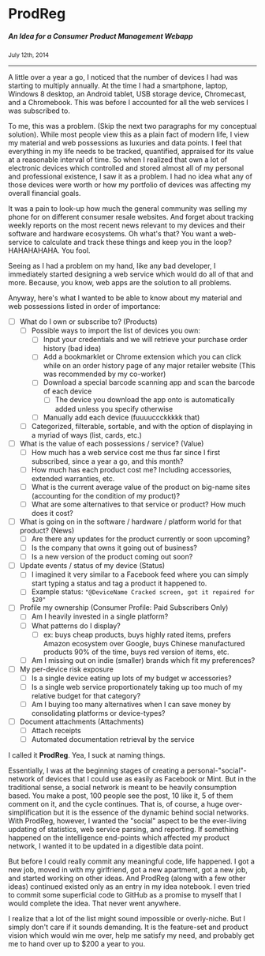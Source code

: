 # ProdReg

##### An Idea for a Consumer Product Management Webapp

<small>July 12th, 2014</small>

---

A little over a year a go, I noticed that the number of devices I had was starting to multiply annually. At the time I had a smartphone, laptop, Windows 8 desktop, an Android tablet, USB storage device, Chromecast, and a Chromebook. This was before I accounted for all the web services I was subscribed to.

To me, this was a problem. (Skip the next two paragraphs for my conceptual solution). While most people view this as a plain fact of modern life, I view my material and web possessions as luxuries and data points. I feel that everything in my life needs to be tracked, quantified, appraised for its value at a reasonable interval of time. So when I realized that own a lot of electronic devices which controlled and stored almost all of my personal and professional existence, I saw it as a problem. I had no idea what any of those devices were worth or how my portfolio of devices was affecting my overall financial goals.

It was a pain to look-up how much the general community was selling my phone for on different consumer resale websites. And forget about tracking weekly reports on the most recent news relevant to my devices and their software and hardware ecosystems. Oh what's that? You want a web-service to calculate and track these things and keep you in the loop? HAHAHAHAHA. You fool.

Seeing as I had a problem on my hand, like any bad developer, I immediately started designing a web service which would do all of that and more. Because, you know, web apps are the solution to all problems.

Anyway, here's what I wanted to be able to know about my material and web possessions listed in order of importance:

- [ ] What do I own or subscribe to? (Products)
	- [ ] Possible ways to import the list of devices you own:
		- [ ] Input your credentials and we will retrieve your purchase order history (bad idea)
		- [ ] Add a bookmarklet or Chrome extension which you can click while on an order history page of any major retailer website (This was recommended by my co-worker)
		- [ ] Download a special barcode scanning app and scan the barcode of each device
			- [ ] The device you download the app onto is automatically added unless you specify otherwise
		- [ ] Manually add each device (fuuuuccckkkkk that)

	- [ ] Categorized, filterable, sortable, and with the option of displaying in a myriad of ways (list, cards, etc.)

- [ ] What is the value of each possessions / service? (Value)
	- [ ] How much has a web service cost me thus far since I first subscribed, since a year a go, and this month?
	- [ ] How much has each product cost me? Including accessories, extended warranties, etc.
	- [ ] What is the current average value of the product on big-name sites (accounting for the condition of my product)?
	- [ ] What are some alternatives to that service or product? How much does it cost?

- [ ] What is going on in the software / hardware / platform world for that product? (News)
	- [ ] Are there any updates for the product currently or soon upcoming?
	- [ ] Is the company that owns it going out of business?
	- [ ] Is a new version of the product coming out soon?

- [ ] Update events / status of my device (Status)
	- [ ] I imagined it very similar to a Facebook feed where you can simply start typing a status and tag a product it happened to.
	- [ ] Example status: `"@DeviceName Cracked screen, got it repaired for $20"`

- [ ] Profile my ownership (Consumer Profile: Paid Subscribers Only)
	- [ ] Am I heavily invested in a single platform?
	- [ ] What patterns do I display?
		- [ ] ex: buys cheap products, buys highly rated items, prefers Amazon ecosystem over Google, buys Chinese manufactured products 90% of the time, buys red version of items, etc.
	- [ ] Am I missing out on indie (smaller) brands which fit my preferences?

- [ ] My per-device risk exposure
	- [ ] Is a single device eating up lots of my budget w accessories?
	- [ ] Is a single web service proportionately taking up too much of my relative budget for that category?
	- [ ] Am I buying too many alternatives when I can save money by consolidating platforms or device-types?

- [ ] Document attachments (Attachments)
	- [ ] Attach receipts
	- [ ] Automated documentation retrieval by the service

I called it **ProdReg**. Yea, I suck at naming things.

Essentially, I was at the beginning stages of creating a personal-"social"-network of devices that I could use as easily as Facebook or Mint. But in the traditional sense, a social network is meant to be heavily consumption based. You make a post, 100 people see the post, 10 like it, 5 of them comment on it, and the cycle continues. That is, of course, a huge over-simplification but it is the essence of the dynamic behind social networks. With ProdReg, however, I wanted the "social" aspect to be the ever-living updating of statistics, web service parsing, and reporting. If something happened on the intelligence end-points which affected my product network, I wanted it to be updated in a digestible data point.

But before I could really commit any meaningful code, life happened. I got a new job, moved in with my girlfriend, got a new apartment, got a new job, and started working on other ideas. And ProdReg (along with a few other ideas) continued existed only as an entry in my idea notebook. I even tried to commit some superficial code to GitHub as a promise to myself that I would complete the idea. That never went anywhere.

I realize that a lot of the list might sound impossible or overly-niche. But I simply don't care if it sounds demanding. It is the feature-set and product vision which would win me over, help me satisfy my need, and probably get me to hand over up to $200 a year to you.
